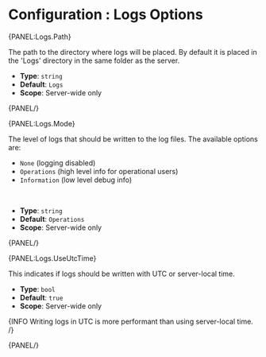 # Configuration : Logs Options

{PANEL:Logs.Path}

The path to the directory where logs will be placed. By default it is placed in the 'Logs' directory in the same folder as the server.

- **Type**: `string`
- **Default**: `Logs`
- **Scope**: Server-wide only

{PANEL/}

{PANEL:Logs.Mode}

The level of logs that should be written to the log files. The available options are:

- `None` (logging disabled)
- `Operations` (high level info for operational users)
- `Information` (low level debug info)

<br />

- **Type**: `string`
- **Default**: `Operations`
- **Scope**: Server-wide only

{PANEL/}

{PANEL:Logs.UseUtcTime}

This indicates if logs should be written with UTC or server-local time.

- **Type**: `bool`
- **Default**: `true`
- **Scope**: Server-wide only

{INFO Writing logs in UTC is more performant than using server-local time. /}

{PANEL/}
